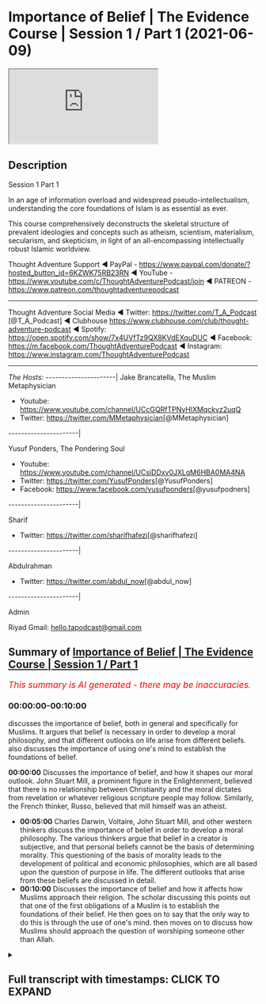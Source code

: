 # Importance of Belief | The Evidence Course | Session 1 / Part 1 (2021-06-09)

<iframe loading='lazy' allow='autoplay' src='https://www.youtube.com/embed/hQMnjy65mGo'></iframe>

## Description

Session 1 Part 1

In an age of information overload and widespread pseudo-intellectualism, understanding the core foundations of Islam is as essential as ever.

This course comprehensively deconstructs the skeletal structure of prevalent ideologies and concepts such as atheism, scientism, materialism, secularism, and skepticism, in light of an all-encompassing intellectually robust Islamic worldview.

Thought Adventure Support
◄ PayPal - <https://www.paypal.com/donate/?hosted_button_id=6KZWK75RB23RN>
◄ YouTube - <https://www.youtube.com/c/ThoughtAdventurePodcast/join>
◄ PATREON - <https://www.patreon.com/thoughtadventurepodcast>
____________________________________________________________________

Thought Adventure Social Media
◄ Twitter: <https://twitter.com/T_A_Podcast​​> [@T_A_Podcast]
◄ Clubhouse <https://www.clubhouse.com/club/thought-adventure-podcast>
◄ Spotify: <https://open.spotify.com/show/7x4UVfTz9QX8KVdEXquDUC>
◄ Facebook: <https://m.facebook.com/ThoughtAdventurePodcast>
◄ Instagram: <https://www.instagram.com/ThoughtAdventurePodcast​>

----------------------------------------------------------------

*The Hosts:*
----------------------|
Jake Brancatella, The Muslim Metaphysician

- Youtube: <https://www.youtube.com/channel/UCcGQRfTPNyHlXMqckvz2uqQ>
- Twitter:  <https://twitter.com/MMetaphysician​​> [@MMetaphysician]

----------------------|

Yusuf Ponders, The Pondering Soul

- Youtube: <https://www.youtube.com/channel/UCsiDDxy0JXLqM6HBA0MA4NA>
- Twitter: <https://twitter.com/YusufPonders​​> [@YusufPonders]
- Facebook: <https://www.facebook.com/yusufponders​> [@yusufpodners]

----------------------|

Sharif

- Twitter: <https://twitter.com/sharifhafezi​​> [@sharifhafezi]

----------------------|

Abdulrahman

- Twitter: <https://twitter.com/abdul_now​> [@abdul_now]

----------------------|

Admin

Riyad
Gmail: hello.tapodcast@gmail.com

## Summary of [Importance of Belief | The Evidence Course | Session 1 / Part 1](https://www.youtube.com/watch?v=hQMnjy65mGo)

*<span style="color:red; font-size:125%">This summary is AI generated - there may be inaccuracies</span>. [](/)*

### <a onclick="modifyYTiframeseektime('0')">00:00:00-00:10:00</a>

 discusses the importance of belief, both in general and specifically for Muslims. It argues that belief is necessary in order to develop a moral philosophy, and that different outlooks on life arise from different beliefs.  also discusses the importance of using one's mind to establish the foundations of belief.

**<a onclick="modifyYTiframeseektime('0')">00:00:00</a>** Discusses the importance of belief, and how it shapes our moral outlook. John Stuart Mill, a prominent figure in the Enlightenment, believed that there is no relationship between Christianity and the moral dictates from revelation or whatever religious scripture people may follow. Similarly, the French thinker, Russo, believed that mill himself was an atheist.

- **<a onclick="modifyYTiframeseektime('300')">00:05:00</a>**  Charles Darwin, Voltaire, John Stuart Mill, and other western thinkers discuss the importance of belief in order to develop a moral philosophy. The various thinkers argue that belief in a creator is subjective, and that personal beliefs cannot be the basis of determining morality. This questioning of the basis of morality leads to the development of political and economic philosophies, which are all based upon the question of purpose in life. The different outlooks that arise from these beliefs are discussed in detail.
- **<a onclick="modifyYTiframeseektime('600')">00:10:00</a>** Discusses the importance of belief and how it affects how Muslims approach their religion. The scholar discussing this points out that one of the first obligations of a Muslim is to establish the foundations of their belief. He then goes on to say that the only way to do this is through the use of one's mind.  then moves on to discuss how Muslims should approach the question of worshiping someone other than Allah.

<details><summary><h2>Full transcript with timestamps: CLICK TO EXPAND</h2></summary>

<a onclick="modifyYTiframeseektime('15')">0:00:15</a> welcome to the first video  
<a onclick="modifyYTiframeseektime('16')">0:00:16</a> in the series of the evidence this video  
<a onclick="modifyYTiframeseektime('19')">0:00:19</a> we want to talk  
<a onclick="modifyYTiframeseektime('20')">0:00:20</a> today about is the importance of this  
<a onclick="modifyYTiframeseektime('23')">0:00:23</a> discussion the importance  
<a onclick="modifyYTiframeseektime('25')">0:00:25</a> of discussing the belief and i want you  
<a onclick="modifyYTiframeseektime('28')">0:00:28</a> to  
<a onclick="modifyYTiframeseektime('29')">0:00:29</a> imagine that after you've watched this  
<a onclick="modifyYTiframeseektime('31')">0:00:31</a> video and you go to sleep  
<a onclick="modifyYTiframeseektime('33')">0:00:33</a> in your usual room in your normal bed  
<a onclick="modifyYTiframeseektime('36')">0:00:36</a> and that as you start to wake up you  
<a onclick="modifyYTiframeseektime('40')">0:00:40</a> know it says something unusual  
<a onclick="modifyYTiframeseektime('43')">0:00:43</a> instead of your cozy bed you find  
<a onclick="modifyYTiframeseektime('45')">0:00:45</a> yourself lying on sand  
<a onclick="modifyYTiframeseektime('47')">0:00:47</a> and as you adjust and the fog of sleep  
<a onclick="modifyYTiframeseektime('50')">0:00:50</a> you know you overcome this  
<a onclick="modifyYTiframeseektime('52')">0:00:52</a> you start to realize you're in the  
<a onclick="modifyYTiframeseektime('53')">0:00:53</a> middle of a desert  
<a onclick="modifyYTiframeseektime('55')">0:00:55</a> upon a sand dune so you went from your  
<a onclick="modifyYTiframeseektime('58')">0:00:58</a> own house your own room your own bed  
<a onclick="modifyYTiframeseektime('62')">0:01:02</a> to suddenly in the middle of a desert  
<a onclick="modifyYTiframeseektime('64')">0:01:04</a> you're gonna naturally ask certain  
<a onclick="modifyYTiframeseektime('65')">0:01:05</a> questions  
<a onclick="modifyYTiframeseektime('67')">0:01:07</a> what am i doing here what is going to  
<a onclick="modifyYTiframeseektime('69')">0:01:09</a> happen to me  
<a onclick="modifyYTiframeseektime('70')">0:01:10</a> why am i here these are natural  
<a onclick="modifyYTiframeseektime('73')">0:01:13</a> questions  
<a onclick="modifyYTiframeseektime('74')">0:01:14</a> that everybody would seek to answer if  
<a onclick="modifyYTiframeseektime('77')">0:01:17</a> they're putting that type of situation  
<a onclick="modifyYTiframeseektime('79')">0:01:19</a> now imagine while you're in this desert  
<a onclick="modifyYTiframeseektime('82')">0:01:22</a> you start to get thirsty so you end up  
<a onclick="modifyYTiframeseektime('84')">0:01:24</a> looking for some water  
<a onclick="modifyYTiframeseektime('86')">0:01:26</a> or you get hungry so you look for food  
<a onclick="modifyYTiframeseektime('88')">0:01:28</a> you think to yourself you need a bit of  
<a onclick="modifyYTiframeseektime('89')">0:01:29</a> shelter  
<a onclick="modifyYTiframeseektime('90')">0:01:30</a> so although you're pursuing these  
<a onclick="modifyYTiframeseektime('92')">0:01:32</a> aspects these  
<a onclick="modifyYTiframeseektime('94')">0:01:34</a> these needs in life or in this desert  
<a onclick="modifyYTiframeseektime('97')">0:01:37</a> the question of why you are there  
<a onclick="modifyYTiframeseektime('100')">0:01:40</a> how you got there and what's going to  
<a onclick="modifyYTiframeseektime('102')">0:01:42</a> happen you will never leave you  
<a onclick="modifyYTiframeseektime('104')">0:01:44</a> you'll always be in that situation where  
<a onclick="modifyYTiframeseektime('105')">0:01:45</a> you're thinking constantly  
<a onclick="modifyYTiframeseektime('107')">0:01:47</a> now again going back to this desert  
<a onclick="modifyYTiframeseektime('111')">0:01:51</a> you find a group of people and you go up  
<a onclick="modifyYTiframeseektime('114')">0:01:54</a> to them you say  
<a onclick="modifyYTiframeseektime('115')">0:01:55</a> how did i get into this desert and one  
<a onclick="modifyYTiframeseektime('118')">0:01:58</a> person he turns around  
<a onclick="modifyYTiframeseektime('119')">0:01:59</a> and he says well you just popped into  
<a onclick="modifyYTiframeseektime('123')">0:02:03</a> this desert you weren't here and  
<a onclick="modifyYTiframeseektime('125')">0:02:05</a> suddenly you became here  
<a onclick="modifyYTiframeseektime('127')">0:02:07</a> now would you accept that would that  
<a onclick="modifyYTiframeseektime('128')">0:02:08</a> make sense to you  
<a onclick="modifyYTiframeseektime('130')">0:02:10</a> that you simply popped into exist or  
<a onclick="modifyYTiframeseektime('132')">0:02:12</a> popped into the  
<a onclick="modifyYTiframeseektime('134')">0:02:14</a> the desert from when you were previously  
<a onclick="modifyYTiframeseektime('136')">0:02:16</a> in your own house in your own room  
<a onclick="modifyYTiframeseektime('137')">0:02:17</a> it wouldn't make sense similarly if  
<a onclick="modifyYTiframeseektime('140')">0:02:20</a> somebody turned around and said oh big  
<a onclick="modifyYTiframeseektime('141')">0:02:21</a> bird scooped you up out of your bed  
<a onclick="modifyYTiframeseektime('143')">0:02:23</a> flew over and dropped you off here  
<a onclick="modifyYTiframeseektime('146')">0:02:26</a> you'd naturally ask the question where's  
<a onclick="modifyYTiframeseektime('148')">0:02:28</a> your evidence  
<a onclick="modifyYTiframeseektime('150')">0:02:30</a> yeah did it really happen do you have  
<a onclick="modifyYTiframeseektime('152')">0:02:32</a> any proof for it  
<a onclick="modifyYTiframeseektime('153')">0:02:33</a> you're not just simply going to blindly  
<a onclick="modifyYTiframeseektime('155')">0:02:35</a> imitate  
<a onclick="modifyYTiframeseektime('156')">0:02:36</a> what they have said and the analogy is  
<a onclick="modifyYTiframeseektime('159')">0:02:39</a> clear  
<a onclick="modifyYTiframeseektime('160')">0:02:40</a> life is like this from nothing  
<a onclick="modifyYTiframeseektime('163')">0:02:43</a> or from no conscious awareness suddenly  
<a onclick="modifyYTiframeseektime('166')">0:02:46</a> we find ourselves  
<a onclick="modifyYTiframeseektime('167')">0:02:47</a> consciously aware thinking to ourselves  
<a onclick="modifyYTiframeseektime('170')">0:02:50</a> how did we get here  
<a onclick="modifyYTiframeseektime('171')">0:02:51</a> and everybody knows no matter  
<a onclick="modifyYTiframeseektime('175')">0:02:55</a> who they are whether they're religious  
<a onclick="modifyYTiframeseektime('177')">0:02:57</a> or not whether they believe in a creator  
<a onclick="modifyYTiframeseektime('179')">0:02:59</a> or not  
<a onclick="modifyYTiframeseektime('179')">0:02:59</a> every single person knows that they are  
<a onclick="modifyYTiframeseektime('182')">0:03:02</a> going to die  
<a onclick="modifyYTiframeseektime('183')">0:03:03</a> and so the natural question then is  
<a onclick="modifyYTiframeseektime('186')">0:03:06</a> what's going to happen to me after i die  
<a onclick="modifyYTiframeseektime('189')">0:03:09</a> and these two questions how did i get  
<a onclick="modifyYTiframeseektime('192')">0:03:12</a> here  
<a onclick="modifyYTiframeseektime('193')">0:03:13</a> and what's going to happen to me  
<a onclick="modifyYTiframeseektime('194')">0:03:14</a> afterwards are the two  
<a onclick="modifyYTiframeseektime('196')">0:03:16</a> most fundamental questions that will  
<a onclick="modifyYTiframeseektime('198')">0:03:18</a> shape our viewpoint towards life i.e  
<a onclick="modifyYTiframeseektime('200')">0:03:20</a> our purpose towards this life  
<a onclick="modifyYTiframeseektime('204')">0:03:24</a> and this purpose understanding this  
<a onclick="modifyYTiframeseektime('208')">0:03:28</a> allows us else also to understand and  
<a onclick="modifyYTiframeseektime('210')">0:03:30</a> appreciate our moral outlook  
<a onclick="modifyYTiframeseektime('212')">0:03:32</a> how we see good how we see bad will be  
<a onclick="modifyYTiframeseektime('215')">0:03:35</a> determined  
<a onclick="modifyYTiframeseektime('216')">0:03:36</a> how we view our purpose in life and how  
<a onclick="modifyYTiframeseektime('218')">0:03:38</a> we view our purpose in life is  
<a onclick="modifyYTiframeseektime('220')">0:03:40</a> determined  
<a onclick="modifyYTiframeseektime('221')">0:03:41</a> by answering the question how did i come  
<a onclick="modifyYTiframeseektime('223')">0:03:43</a> how did i get here  
<a onclick="modifyYTiframeseektime('224')">0:03:44</a> and where am i going and this question  
<a onclick="modifyYTiframeseektime('227')">0:03:47</a> is not just for religious people because  
<a onclick="modifyYTiframeseektime('229')">0:03:49</a> the assumption is about purpose of life  
<a onclick="modifyYTiframeseektime('231')">0:03:51</a> it's a religious discussion  
<a onclick="modifyYTiframeseektime('232')">0:03:52</a> it's a debate and a discussion that  
<a onclick="modifyYTiframeseektime('233')">0:03:53</a> maybe christians and hindus and muslims  
<a onclick="modifyYTiframeseektime('235')">0:03:55</a> might have  
<a onclick="modifyYTiframeseektime('237')">0:03:57</a> this question is a fundamental question  
<a onclick="modifyYTiframeseektime('238')">0:03:58</a> because it's going to shape  
<a onclick="modifyYTiframeseektime('240')">0:04:00</a> our moral outlook for example john  
<a onclick="modifyYTiframeseektime('242')">0:04:02</a> stuart mill  
<a onclick="modifyYTiframeseektime('243')">0:04:03</a> who was born in 1806 and forms part of  
<a onclick="modifyYTiframeseektime('246')">0:04:06</a> what the west calls  
<a onclick="modifyYTiframeseektime('248')">0:04:08</a> the enlightenment thinker he expounded  
<a onclick="modifyYTiframeseektime('251')">0:04:11</a> upon this idea called utilitarianism  
<a onclick="modifyYTiframeseektime('254')">0:04:14</a> which is this ethical theory that seeks  
<a onclick="modifyYTiframeseektime('256')">0:04:16</a> to maximize benefit  
<a onclick="modifyYTiframeseektime('258')">0:04:18</a> for the greatest number of people and  
<a onclick="modifyYTiframeseektime('259')">0:04:19</a> minimize harm  
<a onclick="modifyYTiframeseektime('261')">0:04:21</a> and his ethical and moral outlook was a  
<a onclick="modifyYTiframeseektime('264')">0:04:24</a> direct result  
<a onclick="modifyYTiframeseektime('266')">0:04:26</a> because for mill he answered the  
<a onclick="modifyYTiframeseektime('268')">0:04:28</a> question about the purpose of life  
<a onclick="modifyYTiframeseektime('270')">0:04:30</a> which he for himself he believed that  
<a onclick="modifyYTiframeseektime('272')">0:04:32</a> there was no relationship between  
<a onclick="modifyYTiframeseektime('274')">0:04:34</a> christianity  
<a onclick="modifyYTiframeseektime('275')">0:04:35</a> and the moral dictates from revelation  
<a onclick="modifyYTiframeseektime('278')">0:04:38</a> or whatever  
<a onclick="modifyYTiframeseektime('279')">0:04:39</a> religious scripture to the role that  
<a onclick="modifyYTiframeseektime('282')">0:04:42</a> life has  
<a onclick="modifyYTiframeseektime('283')">0:04:43</a> how it's governed so he's separated in  
<a onclick="modifyYTiframeseektime('285')">0:04:45</a> fact many people  
<a onclick="modifyYTiframeseektime('287')">0:04:47</a> they say that mill himself he was an  
<a onclick="modifyYTiframeseektime('289')">0:04:49</a> atheist so he didn't believe in god  
<a onclick="modifyYTiframeseektime('291')">0:04:51</a> and he attacked and criticized  
<a onclick="modifyYTiframeseektime('293')">0:04:53</a> christianity  
<a onclick="modifyYTiframeseektime('294')">0:04:54</a> uh you know quite a lot similarly you  
<a onclick="modifyYTiframeseektime('297')">0:04:57</a> have russo  
<a onclick="modifyYTiframeseektime('298')">0:04:58</a> the french thinker from the 18th century  
<a onclick="modifyYTiframeseektime('301')">0:05:01</a> and he  
<a onclick="modifyYTiframeseektime('302')">0:05:02</a> argued before he argued his moral  
<a onclick="modifyYTiframeseektime('304')">0:05:04</a> philosophy his outlook on life  
<a onclick="modifyYTiframeseektime('306')">0:05:06</a> the first thing he argued was whether a  
<a onclick="modifyYTiframeseektime('309')">0:05:09</a> god exists or  
<a onclick="modifyYTiframeseektime('310')">0:05:10</a> not and what he said was that the belief  
<a onclick="modifyYTiframeseektime('313')">0:05:13</a> in a creator  
<a onclick="modifyYTiframeseektime('315')">0:05:15</a> is subjective some people have arguments  
<a onclick="modifyYTiframeseektime('317')">0:05:17</a> for some people have arguments against  
<a onclick="modifyYTiframeseektime('319')">0:05:19</a> it's a personal belief and as such  
<a onclick="modifyYTiframeseektime('322')">0:05:22</a> personal beliefs cannot be the basis of  
<a onclick="modifyYTiframeseektime('324')">0:05:24</a> determining morality  
<a onclick="modifyYTiframeseektime('326')">0:05:26</a> of the individual and within society at  
<a onclick="modifyYTiframeseektime('328')">0:05:28</a> large  
<a onclick="modifyYTiframeseektime('329')">0:05:29</a> so as you can see the various western  
<a onclick="modifyYTiframeseektime('332')">0:05:32</a> thinkers  
<a onclick="modifyYTiframeseektime('333')">0:05:33</a> of the 18th and 19th century developed  
<a onclick="modifyYTiframeseektime('335')">0:05:35</a> their moral philosophy  
<a onclick="modifyYTiframeseektime('337')">0:05:37</a> which in turn developed from that from  
<a onclick="modifyYTiframeseektime('339')">0:05:39</a> them  
<a onclick="modifyYTiframeseektime('340')">0:05:40</a> their political economic outlook so from  
<a onclick="modifyYTiframeseektime('342')">0:05:42</a> their moral philosophy came this  
<a onclick="modifyYTiframeseektime('344')">0:05:44</a> political and economic outlook but all  
<a onclick="modifyYTiframeseektime('347')">0:05:47</a> of this was predicated  
<a onclick="modifyYTiframeseektime('349')">0:05:49</a> built upon the question about  
<a onclick="modifyYTiframeseektime('352')">0:05:52</a> what is our purpose in life and that  
<a onclick="modifyYTiframeseektime('354')">0:05:54</a> itself was predicated upon  
<a onclick="modifyYTiframeseektime('356')">0:05:56</a> what comes before life and what comes  
<a onclick="modifyYTiframeseektime('358')">0:05:58</a> after life and its relationship  
<a onclick="modifyYTiframeseektime('361')">0:06:01</a> to this life's affairs therefore this  
<a onclick="modifyYTiframeseektime('364')">0:06:04</a> question about purpose isn't just a  
<a onclick="modifyYTiframeseektime('366')">0:06:06</a> question  
<a onclick="modifyYTiframeseektime('367')">0:06:07</a> for religiously inclined people  
<a onclick="modifyYTiframeseektime('370')">0:06:10</a> but rather are questions that shape how  
<a onclick="modifyYTiframeseektime('373')">0:06:13</a> each  
<a onclick="modifyYTiframeseektime('374')">0:06:14</a> one of us acts in this life and how we  
<a onclick="modifyYTiframeseektime('376')">0:06:16</a> perceive not only individual actions  
<a onclick="modifyYTiframeseektime('379')">0:06:19</a> but societal actions at large and as  
<a onclick="modifyYTiframeseektime('382')">0:06:22</a> such  
<a onclick="modifyYTiframeseektime('383')">0:06:23</a> everyone no matter who they are  
<a onclick="modifyYTiframeseektime('386')">0:06:26</a> has a belief system we all have belief  
<a onclick="modifyYTiframeseektime('389')">0:06:29</a> systems  
<a onclick="modifyYTiframeseektime('389')">0:06:29</a> whether we call ourselves religious or  
<a onclick="modifyYTiframeseektime('392')">0:06:32</a> whether we call ourselves you know  
<a onclick="modifyYTiframeseektime('394')">0:06:34</a> irreligious or don't have claim we don't  
<a onclick="modifyYTiframeseektime('396')">0:06:36</a> believe in god or whatever  
<a onclick="modifyYTiframeseektime('398')">0:06:38</a> we will have a belief system some of  
<a onclick="modifyYTiframeseektime('401')">0:06:41</a> these beliefs or for many people these  
<a onclick="modifyYTiframeseektime('402')">0:06:42</a> belief  
<a onclick="modifyYTiframeseektime('403')">0:06:43</a> systems that they develop or are  
<a onclick="modifyYTiframeseektime('406')">0:06:46</a> unconsciously adopted from the  
<a onclick="modifyYTiframeseektime('408')">0:06:48</a> society around them so you have many  
<a onclick="modifyYTiframeseektime('410')">0:06:50</a> people that turn around  
<a onclick="modifyYTiframeseektime('411')">0:06:51</a> and they may use you know terms like you  
<a onclick="modifyYTiframeseektime('413')">0:06:53</a> know we only live once therefore live  
<a onclick="modifyYTiframeseektime('416')">0:06:56</a> life to the maximum  
<a onclick="modifyYTiframeseektime('417')">0:06:57</a> yeah or live life to the max now that  
<a onclick="modifyYTiframeseektime('419')">0:06:59</a> term that concept  
<a onclick="modifyYTiframeseektime('421')">0:07:01</a> comes implicitly by accepting there is  
<a onclick="modifyYTiframeseektime('423')">0:07:03</a> no god there is no afterlife  
<a onclick="modifyYTiframeseektime('425')">0:07:05</a> therefore our moral outlook is built  
<a onclick="modifyYTiframeseektime('428')">0:07:08</a> around  
<a onclick="modifyYTiframeseektime('428')">0:07:08</a> how do we maximize our life yeah  
<a onclick="modifyYTiframeseektime('432')">0:07:12</a> similarly you have other people they say  
<a onclick="modifyYTiframeseektime('434')">0:07:14</a> well  
<a onclick="modifyYTiframeseektime('435')">0:07:15</a> i should be free to do whatever i want  
<a onclick="modifyYTiframeseektime('437')">0:07:17</a> so long as i'm not harming  
<a onclick="modifyYTiframeseektime('439')">0:07:19</a> other people this is a an argument that  
<a onclick="modifyYTiframeseektime('441')">0:07:21</a> john stuart mill himself  
<a onclick="modifyYTiframeseektime('443')">0:07:23</a> articulated 200 years earlier and you  
<a onclick="modifyYTiframeseektime('446')">0:07:26</a> see how  
<a onclick="modifyYTiframeseektime('447')">0:07:27</a> people and that was a radical argument  
<a onclick="modifyYTiframeseektime('450')">0:07:30</a> at that time  
<a onclick="modifyYTiframeseektime('451')">0:07:31</a> and yet now because it's become accepted  
<a onclick="modifyYTiframeseektime('454')">0:07:34</a> as a norm a normal idea within today's  
<a onclick="modifyYTiframeseektime('457')">0:07:37</a> western liberal secular societies  
<a onclick="modifyYTiframeseektime('459')">0:07:39</a> that now people naturally make this this  
<a onclick="modifyYTiframeseektime('461')">0:07:41</a> statement i should be free to do  
<a onclick="modifyYTiframeseektime('462')">0:07:42</a> whatever i want so  
<a onclick="modifyYTiframeseektime('464')">0:07:44</a> so long as i'm not physically harming  
<a onclick="modifyYTiframeseektime('466')">0:07:46</a> other people  
<a onclick="modifyYTiframeseektime('467')">0:07:47</a> it's a belief system and again that  
<a onclick="modifyYTiframeseektime('469')">0:07:49</a> belief system has certain ideological  
<a onclick="modifyYTiframeseektime('471')">0:07:51</a> connotations  
<a onclick="modifyYTiframeseektime('472')">0:07:52</a> that is related to how we view our  
<a onclick="modifyYTiframeseektime('474')">0:07:54</a> purpose in life  
<a onclick="modifyYTiframeseektime('476')">0:07:56</a> for a muslim the answer to the question  
<a onclick="modifyYTiframeseektime('479')">0:07:59</a> of purpose of life  
<a onclick="modifyYTiframeseektime('480')">0:08:00</a> will obviously naturally create a unique  
<a onclick="modifyYTiframeseektime('483')">0:08:03</a> outlook because for a muslim  
<a onclick="modifyYTiframeseektime('484')">0:08:04</a> not only do we believe that a creator  
<a onclick="modifyYTiframeseektime('486')">0:08:06</a> exists but also we believe that the  
<a onclick="modifyYTiframeseektime('488')">0:08:08</a> creator created us  
<a onclick="modifyYTiframeseektime('490')">0:08:10</a> our instincts our needs our need to  
<a onclick="modifyYTiframeseektime('492')">0:08:12</a> perform actions  
<a onclick="modifyYTiframeseektime('494')">0:08:14</a> and we also believe that allah on the  
<a onclick="modifyYTiframeseektime('497')">0:08:17</a> day of judgment meaning  
<a onclick="modifyYTiframeseektime('498')">0:08:18</a> after this life will judge our actions  
<a onclick="modifyYTiframeseektime('501')">0:08:21</a> how we performed our actions how we  
<a onclick="modifyYTiframeseektime('504')">0:08:24</a> satisfied our needs how did we  
<a onclick="modifyYTiframeseektime('506')">0:08:26</a> eat how did we drink so every single  
<a onclick="modifyYTiframeseektime('509')">0:08:29</a> action  
<a onclick="modifyYTiframeseektime('509')">0:08:29</a> whether big or small will be we will be  
<a onclick="modifyYTiframeseektime('513')">0:08:33</a> held accountable for  
<a onclick="modifyYTiframeseektime('515')">0:08:35</a> so we therefore when we look at our  
<a onclick="modifyYTiframeseektime('518')">0:08:38</a> actions  
<a onclick="modifyYTiframeseektime('518')">0:08:38</a> we weigh our actions according to this  
<a onclick="modifyYTiframeseektime('520')">0:08:40</a> belief  
<a onclick="modifyYTiframeseektime('522')">0:08:42</a> are we doing an action which the creator  
<a onclick="modifyYTiframeseektime('525')">0:08:45</a> is pleased with  
<a onclick="modifyYTiframeseektime('526')">0:08:46</a> and has ordained for us or are we doing  
<a onclick="modifyYTiframeseektime('529')">0:08:49</a> an action  
<a onclick="modifyYTiframeseektime('529')">0:08:49</a> which displeases our creator and we're  
<a onclick="modifyYTiframeseektime('531')">0:08:51</a> going to be held  
<a onclick="modifyYTiframeseektime('532')">0:08:52</a> accountable for which is different to  
<a onclick="modifyYTiframeseektime('535')">0:08:55</a> the idea that with so long we should be  
<a onclick="modifyYTiframeseektime('537')">0:08:57</a> able to do whatever we want  
<a onclick="modifyYTiframeseektime('538')">0:08:58</a> so long as they're not harming others or  
<a onclick="modifyYTiframeseektime('541')">0:09:01</a> others  
<a onclick="modifyYTiframeseektime('542')">0:09:02</a> who say you know my actions are  
<a onclick="modifyYTiframeseektime('544')">0:09:04</a> predicated on personal benefit  
<a onclick="modifyYTiframeseektime('546')">0:09:06</a> or as much gratification as i possibly  
<a onclick="modifyYTiframeseektime('548')">0:09:08</a> can rather this person  
<a onclick="modifyYTiframeseektime('551')">0:09:11</a> he looks at his actions based upon how  
<a onclick="modifyYTiframeseektime('553')">0:09:13</a> he worships his creator  
<a onclick="modifyYTiframeseektime('555')">0:09:15</a> not just in his prayer and fasting but  
<a onclick="modifyYTiframeseektime('558')">0:09:18</a> he looks at even in the other aspects  
<a onclick="modifyYTiframeseektime('560')">0:09:20</a> what we were termed as muslims from  
<a onclick="modifyYTiframeseektime('562')">0:09:22</a> amulet or the societal transactions  
<a onclick="modifyYTiframeseektime('565')">0:09:25</a> so everything that he does from his  
<a onclick="modifyYTiframeseektime('567')">0:09:27</a> dress to his eating  
<a onclick="modifyYTiframeseektime('569')">0:09:29</a> to his praying to his relationships with  
<a onclick="modifyYTiframeseektime('571')">0:09:31</a> people outside  
<a onclick="modifyYTiframeseektime('572')">0:09:32</a> to the society at large all of this will  
<a onclick="modifyYTiframeseektime('575')">0:09:35</a> be looked at  
<a onclick="modifyYTiframeseektime('576')">0:09:36</a> within the paradigm within the framework  
<a onclick="modifyYTiframeseektime('578')">0:09:38</a> of this belief of this islamic belief  
<a onclick="modifyYTiframeseektime('583')">0:09:43</a> so if we answer this question  
<a onclick="modifyYTiframeseektime('586')">0:09:46</a> that there is nothing before life and if  
<a onclick="modifyYTiframeseektime('588')">0:09:48</a> we answer the question  
<a onclick="modifyYTiframeseektime('590')">0:09:50</a> that after this life we go to nothing  
<a onclick="modifyYTiframeseektime('593')">0:09:53</a> then like i said this will create a a  
<a onclick="modifyYTiframeseektime('595')">0:09:55</a> different type of viewpoint on life  
<a onclick="modifyYTiframeseektime('598')">0:09:58</a> so you find that such a person  
<a onclick="modifyYTiframeseektime('602')">0:10:02</a> will maybe seek to maximize his  
<a onclick="modifyYTiframeseektime('604')">0:10:04</a> individual gratifications  
<a onclick="modifyYTiframeseektime('606')">0:10:06</a> but for a muslim as i mentioned before  
<a onclick="modifyYTiframeseektime('608')">0:10:08</a> we look at this  
<a onclick="modifyYTiframeseektime('609')">0:10:09</a> separately if then  
<a onclick="modifyYTiframeseektime('612')">0:10:12</a> the understanding asking this question  
<a onclick="modifyYTiframeseektime('615')">0:10:15</a> what is our purpose  
<a onclick="modifyYTiframeseektime('617')">0:10:17</a> is a natural question when we wake up  
<a onclick="modifyYTiframeseektime('619')">0:10:19</a> into existence  
<a onclick="modifyYTiframeseektime('620')">0:10:20</a> and if this question has such a profound  
<a onclick="modifyYTiframeseektime('623')">0:10:23</a> impact  
<a onclick="modifyYTiframeseektime('624')">0:10:24</a> on how we perform actions changes our  
<a onclick="modifyYTiframeseektime('626')">0:10:26</a> viewpoint on life  
<a onclick="modifyYTiframeseektime('628')">0:10:28</a> then this question is the most important  
<a onclick="modifyYTiframeseektime('630')">0:10:30</a> question in life  
<a onclick="modifyYTiframeseektime('631')">0:10:31</a> i what is our purpose and what came  
<a onclick="modifyYTiframeseektime('634')">0:10:34</a> before life  
<a onclick="modifyYTiframeseektime('635')">0:10:35</a> does a creator exist is there life after  
<a onclick="modifyYTiframeseektime('638')">0:10:38</a> this life  
<a onclick="modifyYTiframeseektime('640')">0:10:40</a> indeed it should be noted that one of  
<a onclick="modifyYTiframeseektime('642')">0:10:42</a> the famous scholars of islam his name  
<a onclick="modifyYTiframeseektime('644')">0:10:44</a> was imam  
<a onclick="modifyYTiframeseektime('645')">0:10:45</a> jawaini and he lived about a thousand  
<a onclick="modifyYTiframeseektime('647')">0:10:47</a> years ago he was also known as imam  
<a onclick="modifyYTiframeseektime('649')">0:10:49</a> al-haraman  
<a onclick="modifyYTiframeseektime('650')">0:10:50</a> imam of the two holy sanctuaries because  
<a onclick="modifyYTiframeseektime('652')">0:10:52</a> he was imam of both mecca and medina at  
<a onclick="modifyYTiframeseektime('654')">0:10:54</a> that time  
<a onclick="modifyYTiframeseektime('655')">0:10:55</a> and he was also known as the teacher of  
<a onclick="modifyYTiframeseektime('657')">0:10:57</a> imam khazali  
<a onclick="modifyYTiframeseektime('658')">0:10:58</a> the famous scholar of islam he stated in  
<a onclick="modifyYTiframeseektime('661')">0:11:01</a> his book  
<a onclick="modifyYTiframeseektime('663')">0:11:03</a> that the first obligation placed upon a  
<a onclick="modifyYTiframeseektime('666')">0:11:06</a> muslim  
<a onclick="modifyYTiframeseektime('666')">0:11:06</a> is to establish the foundations of their  
<a onclick="modifyYTiframeseektime('668')">0:11:08</a> belief and he  
<a onclick="modifyYTiframeseektime('670')">0:11:10</a> deduced this ruling so he said the first  
<a onclick="modifyYTiframeseektime('674')">0:11:14</a> obligation placed upon a muslim  
<a onclick="modifyYTiframeseektime('675')">0:11:15</a> most of the time when we think about the  
<a onclick="modifyYTiframeseektime('677')">0:11:17</a> first obligation placed upon a muslim  
<a onclick="modifyYTiframeseektime('678')">0:11:18</a> we're thinking about prayer  
<a onclick="modifyYTiframeseektime('680')">0:11:20</a> salah you know the pillars of islam but  
<a onclick="modifyYTiframeseektime('682')">0:11:22</a> he said the first obligation placed upon  
<a onclick="modifyYTiframeseektime('684')">0:11:24</a> a muslim  
<a onclick="modifyYTiframeseektime('685')">0:11:25</a> is to establish the foundations of their  
<a onclick="modifyYTiframeseektime('687')">0:11:27</a> belief meaning  
<a onclick="modifyYTiframeseektime('688')">0:11:28</a> establish the rational justifications  
<a onclick="modifyYTiframeseektime('691')">0:11:31</a> for his for their belief  
<a onclick="modifyYTiframeseektime('692')">0:11:32</a> and he deduced this from surah muhammad  
<a onclick="modifyYTiframeseektime('695')">0:11:35</a> chapter 47  
<a onclick="modifyYTiframeseektime('696')">0:11:36</a> verse 19 where in translation it says  
<a onclick="modifyYTiframeseektime('699')">0:11:39</a> so know that there is none worthy of  
<a onclick="modifyYTiframeseektime('702')">0:11:42</a> worship  
<a onclick="modifyYTiframeseektime('702')">0:11:42</a> except allah in the arabic it says  
<a onclick="modifyYTiframeseektime('708')">0:11:48</a> the term the verb is used for islam  
<a onclick="modifyYTiframeseektime('712')">0:11:52</a> so it's i to seek  
<a onclick="modifyYTiframeseektime('715')">0:11:55</a> to seek knowledge and the term ill as  
<a onclick="modifyYTiframeseektime('717')">0:11:57</a> explained by imam jawaini  
<a onclick="modifyYTiframeseektime('719')">0:11:59</a> means knowledge with certainty and he  
<a onclick="modifyYTiframeseektime('722')">0:12:02</a> then goes on to explain that the only  
<a onclick="modifyYTiframeseektime('724')">0:12:04</a> way we can determine  
<a onclick="modifyYTiframeseektime('725')">0:12:05</a> certainty through and establish  
<a onclick="modifyYTiframeseektime('727')">0:12:07</a> therefore in  
<a onclick="modifyYTiframeseektime('728')">0:12:08</a> in that there is none worthy of worship  
<a onclick="modifyYTiframeseektime('729')">0:12:09</a> except allah  
<a onclick="modifyYTiframeseektime('731')">0:12:11</a> is to approach this question through the  
<a onclick="modifyYTiframeseektime('734')">0:12:14</a> use of our mind  
<a onclick="modifyYTiframeseektime('736')">0:12:16</a> i think now this leads us to the next  
<a onclick="modifyYTiframeseektime('739')">0:12:19</a> video  
<a onclick="modifyYTiframeseektime('740')">0:12:20</a> how should we approach this question and  
<a onclick="modifyYTiframeseektime('742')">0:12:22</a> that is to say what methodology  
<a onclick="modifyYTiframeseektime('744')">0:12:24</a> should we use  
</details>
